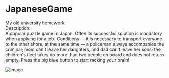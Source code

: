 # JapaneseGame
My old university homework. <br/>
Description: <br/>
A popular puzzle game in Japan. Often its successful solution is mandatory when applying for a job. Conditions — it is necessary to transport everyone to the other shore, at the same time — a policeman always accompanies the criminal; mom can't leave her daughters, and dad can't leave her sons; the children's fleet takes no more than two people on board and does not return empty. Press the big blue button to start racking your brain!

![image](https://user-images.githubusercontent.com/97818959/177823393-e1cb02c1-4eb1-42f8-a965-1fe6457a1cdd.png)
